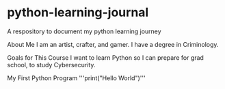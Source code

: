 # python-learning-journal
A respository to document my python learning journey

About Me
I am an artist, crafter, and gamer. I have a degree in Criminology.

Goals for This Course
I want to learn Python so I can prepare for grad school, to study Cybersecurity.

My First Python Program
'''print("Hello World")'''
